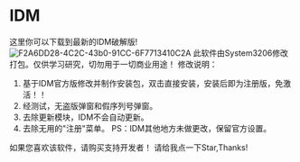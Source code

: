 # IDM
这里你可以下载到最新的IDM破解版!
![F2A6DD28-4C2C-43b0-91CC-6F7713410C2A](https://user-images.githubusercontent.com/82938236/180700121-c8d3e72d-10b6-41a3-8e9a-12f2071e994c.png)
此软件由System3206修改打包。仅供学习研究，切勿用于一切商业用途！
   修改说明：
1. 基于IDM官方版修改并制作安装包，双击直接安装，安装后即为注册版，免激活！！
2. 经测试，无盗版弹窗和假序列号弹窗。
3. 去除更新模块，IDM不会自动更新。
4. 去除无用的"注册"菜单。
PS：IDM其他地方未做更改，保留官方设置。

如果您喜欢该软件，请购买支持开发者！
 请给我点一下Star,Thanks!
